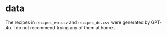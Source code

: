 # data

The recipes in `recipes_en.csv` and `recipes_de.csv` were generated by GPT-4o. I do not recommend
trying any of them at home...
